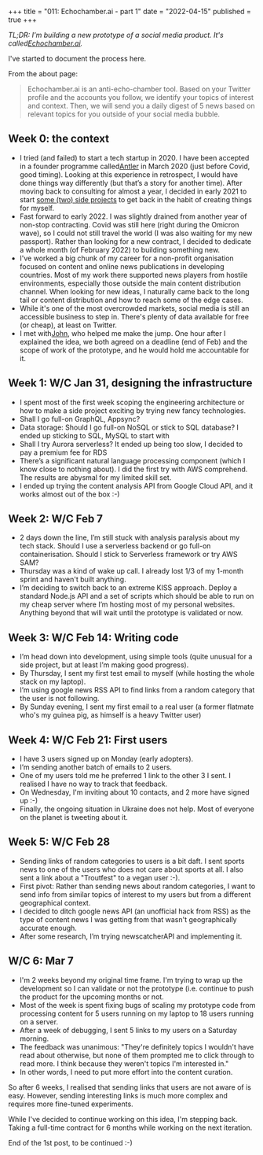 +++
title = "011: Echochamber.ai - part 1"
date = "2022-04-15"
published = true
+++

_TL;DR: I'm building a new prototype of a social media product. It's called_[_Echochamber.ai_](https://echochamber.ai/)_._

I've started to document the process here.

From the about page:

> Echochamber.ai is an anti-echo-chamber tool. Based on your Twitter profile and the accounts you follow, we identify your topics of interest and context. Then, we will send you a daily digest of 5 news based on relevant topics for you outside of your social media bubble.


## Week 0: the context

- I tried (and failed) to start a tech startup in 2020. I have been accepted in a founder programme called[Antler](https://antler.co/) in March 2020 (just before Covid, good timing). Looking at this experience in retrospect, I would have done things way differently (but that’s a story for another time). After moving back to consulting for almost a year, I decided in early 2021 to start [some (two) side projects](https://notsaved.org/2022/01/01/010-on-side-projects/) to get back in the habit of creating things for myself.
- Fast forward to early 2022. I was slightly drained from another year of non-stop contracting. Covid was still here (right during the Omicron wave), so I could not still travel the world (I was also waiting for my new passport). Rather than looking for a new contract, I decided to dedicate a whole month (of February 2022) to building something new.
- I've worked a big chunk of my career for a non-profit organisation focused on content and online news publications in developing countries. Most of my work there supported news players from hostile environments, especially those outside the main content distribution channel. When looking for new ideas, I naturally came back to the long tail or content distribution and how to reach some of the edge cases.
- While it's one of the most overcrowded markets, social media is still an accessible business to step in. There's plenty of data available for free (or cheap), at least on Twitter.
- I met with[John](https://createur.com/), who helped me make the jump. One hour after I explained the idea, we both agreed on a deadline (end of Feb) and the scope of work of the prototype, and he would hold me accountable for it.


## Week 1: W/C Jan 31, designing the infrastructure

- I spent most of the first week scoping the engineering architecture or how to make a side project exciting by trying new fancy technologies.
- Shall I go full-on GraphQL, Appsync?
- Data storage: Should I go full-on NoSQL or stick to SQL database? I ended up sticking to SQL, MySQL to start with
- Shall I try Aurora serverless? It ended up being too slow, I decided to pay a premium fee for RDS
- There’s a significant natural language processing component (which I know close to nothing about). I did the first try with AWS comprehend. The results are abysmal for my limited skill set.
- I ended up trying the content analysis API from Google Cloud API, and it works almost out of the box :-)


## Week 2: W/C Feb 7

- 2 days down the line, I’m still stuck with analysis paralysis about my tech stack. Should I use a serverless backend or go full-on containerisation. Should I stick to Serverless framework or try AWS SAM?
- Thursday was a kind of wake up call. I already lost 1/3 of my 1-month sprint and haven't built anything.
- I’m deciding to switch back to an extreme KISS approach. Deploy a standard Node.js API and a set of scripts which should be able to run on my cheap server where I’m hosting most of my personal websites. Anything beyond that will wait until the prototype is validated or now.


## Week 3: W/C Feb 14: Writing code

- I’m head down into development, using simple tools (quite unusual for a side project, but at least I’m making good progress).
- By Thursday, I sent my first test email to myself (while hosting the whole stack on my laptop).
- I’m using google news RSS API to find links from a random category that the user is not following.
- By Sunday evening, I sent my first email to a real user (a former flatmate who's my guinea pig, as himself is a heavy Twitter user)


## Week 4: W/C Feb 21: First users

- I have 3 users signed up on Monday (early adopters).
- I’m sending another batch of emails to 2 users.
- One of my users told me he preferred 1 link to the other 3 I sent. I realised I have no way to track that feedback.
- On Wednesday, I'm inviting about 10 contacts, and 2 more have signed up :-)
- Finally, the ongoing situation in Ukraine does not help. Most of everyone on the planet is tweeting about it.


## Week 5: W/C Feb 28

- Sending links of random categories to users is a bit daft. I sent sports news to one of the users who does not care about sports at all. I also sent a link about a "Troutfest" to a vegan user :-).
- First pivot: Rather than sending news about random categories, I want to send info from similar topics of interest to my users but from a different geographical context.
- I decided to ditch google news API (an unofficial hack from RSS) as the type of content news I was getting from that wasn't geographically accurate enough.
- After some research, I’m trying newscatcherAPI and implementing it.


## W/C 6: Mar 7

- I'm 2 weeks beyond my original time frame. I'm trying to wrap up the development so I can validate or not the prototype (i.e. continue to push the product for the upcoming months or not.
- Most of the week is spent fixing bugs of scaling my prototype code from processing content for 5 users running on my laptop to 18 users running on a server.
- After a week of debugging, I sent 5 links to my users on a Saturday morning.
- The feedback was unanimous: "They're definitely topics I wouldn't have read about otherwise, but none of them prompted me to click through to read more. I think because they weren't topics I'm interested in."
- In other words, I need to put more effort into the content curation.

So after 6 weeks, I realised that sending links that users are not aware of is easy. However, sending interesting links is much more complex and requires more fine-tuned experiments.

While I've decided to continue working on this idea, I'm stepping back. Taking a full-time contract for 6 months while working on the next iteration.

End of the 1st post, to be continued :-)

  
  

